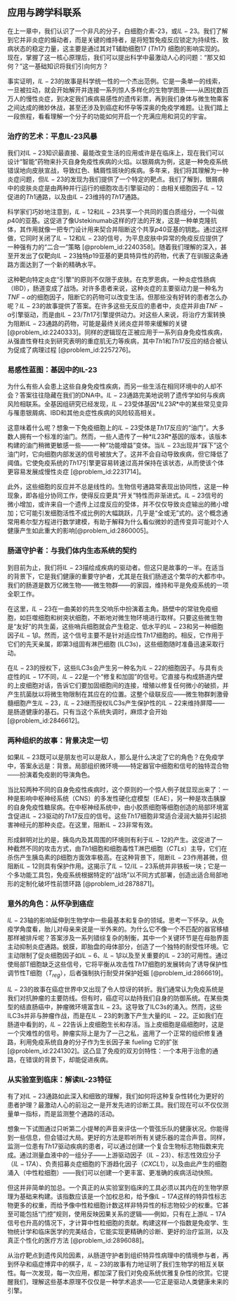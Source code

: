 ## 应用与跨学科联系

在上一章中，我们认识了一个非凡的分子，白细胞介素-23，或$IL-23$。我们了解到它并非炎症的煽动者，而是关键的维持者，是将短暂免疫反应锁定为持续性、致病状态的稳定力量，这主要是通过其对T辅助细胞17 ($Th17$) 细胞的影响实现的。现在，掌握了这一核心原理后，我们可以提出科学中最激动人心的问题：“那又如何？”这一基础知识将我们引向何方？

事实证明，$IL-23$的故事是科学统一性的一个杰出范例。它是一条单一的线索，一旦被拉动，就会开始解开并连接一系列惊人多样化的生物学图景——从困扰数百万人的慢性炎症，到决定我们疾病易感性的遗传彩票，再到我们身体与微生物乘客之间达成的微妙休战，甚至还涉及到癌症和怀孕等深奥的免疫学难题。让我们踏上一段旅程，看看理解一个分子的功能如何开启一个充满应用和洞见的宇宙。

### 治疗的艺术：平息IL-23风暴

我们对$IL-23$知识最直接、最能改变生活的应用或许是在临床上，现在我们可以设计“智能”药物来扑灭自身免疫性疾病的火焰。以银屑病为例，这是一种免疫系统错误地向皮肤宣战，导致红色、鳞屑性斑块的疾病。多年来，我们将其理解为一种炎症问题，但$IL-23$的发现为我们提供了一个特定的靶点。我们了解到，银屑病中的皮肤炎症是由两种并行运行的细胞攻击引擎驱动的：由相关细胞因子$IL-12$促进的$Th1$通路，以及由$IL-23$维持的$Th17$通路。

科学家们巧妙地注意到，$IL-12$和$IL-23$共享一个共同的蛋白质组分，一个叫做$p40$的亚基。这促进了像Ustekinumab这样的疗法的开发，这是一种单克隆抗体，其作用就像一把专门设计用来契合并阻断这个共享$p40$亚基的钥匙。通过这样做，它同时关闭了$IL-12$和$IL-23$的信号，为平息皮肤中异常的免疫反应提供了一种强有力的“二合一”策略 [@problem_id:2240358]。随着我们理解的深入，甚至开发出了仅靶向$IL-23$独特$p19$亚基的更具特异性的药物，代表了在驯服这条通路方面达到了一个新的精确水平。

这种靶向特定炎症“引擎”的原则不仅限于皮肤。在克罗恩病，一种炎症性肠病（IBD），肠道变成了战场。对许多患者来说，这种炎症的主要驱动力是一种名为$TNF-\alpha$的细胞因子，阻断它的药物可以改变生活。但那些没有好转的患者怎么办呢？$IL-23$的故事提供了答案。在许多这些无反应的患者中，炎症并非由$TNF-\alpha$引擎驱动，而是由$IL-23/Th17$引擎提供动力。对这些人来说，将治疗方案转换为阻断$IL-23$通路的药物，可能是最终关闭炎症并带来缓解的关键 [@problem_id:2240333]。同样的逻辑现在正被应用于一系列自身免疫性疾病，从强直性脊柱炎到研究表明的重症肌无力等疾病，其中$Th1$和$Th17$反应的结合被认为促成了病理过程 [@problem_id:2257276]。

### 易感性蓝图：基因中的IL-23

为什么有些人会患上这些自身免疫性疾病，而另一些生活在相同环境中的人却不会？答案往往隐藏在我们的DNA中。$IL-23$通路完美地说明了遗传学如何与疾病风险相联系。全基因组研究已经发现，$IL-23$受体基因*$IL23R$*中的某些常见变异与罹患银屑病、IBD和其他炎症性疾病的风险较高相关。

这意味着什么呢？想象一下免疫细胞上的$IL-23$受体是$Th17$反应的“油门”。大多数人拥有一个标准的油门。然而，一些人遗传了一种*$IL23R$*基因的版本，该版本构建的油门稍微更敏感一些——一种“功能增益”变体。当$IL-23$出现并“踩下”这个油门时，它向细胞内部发送的信号被放大了。这并不会自动导致疾病，但它降低了阈值。它使免疫系统的$Th17$引擎更容易转速过高并保持在该状态，从而使该个体更容易发展成慢性炎症 [@problem_id:2231714]。

此外，这些细胞的反应并不总是线性的。生物信号通路常表现出协同性，这是一种现象，即各组分协同工作，使得反应更具“开关”特性而非渐进式。$IL-23$信号的微小增加，或许来自一个遗传上过度反应的受体，并不仅仅导致炎症输出的微小增加；它可能引发细胞活性不成比例的大幅跳跃，几乎是“全或无”式的。这个概念通常用希尔型方程进行数学建模，有助于解释为什么看似微妙的遗传变异可能对个人健康产生如此重大的影响[@problem_id:2860005]。

### 肠道守护者：与我们体内生态系统的契约

到目前为止，我们将$IL-23$描绘成疾病的驱动者。但这只是故事的一半。在适当的背景下，它是我们健康的重要守护者，尤其是在我们肠道这个繁华的大都市中。我们的肠道是数万亿微生物——微生物群——的家园，维持和平是免疫系统的一项全职工作。

在这里，$IL-23$在一曲美妙的共生交响乐中扮演着主角。肠壁中的常驻免疫细胞，如巨噬细胞和树突状细胞，不断地对微生物环境进行取样。只要这些微生物是“友好”的共生菌，这些哨兵细胞就会产生稳定、低水平的$IL-23$和另一种细胞因子$IL-1\beta$。然而，这个信号主要不是针对适应性$Th17$细胞的。相反，它作用于它们的先天亲属，即第3组固有淋巴细胞 (ILC3s)，这些细胞随时准备迅速采取行动。

在$IL-23$的授权下，这些ILC3s会产生另一种名为$IL-22$的细胞因子。与具有炎症性的$IL-17$不同，$IL-22$是一个“修复和加固”的信号。它直接与构成肠道内壁的上皮细胞对话，告诉它们要加固细胞间的连接，增殖以修复任何微小的破损，并产生抗菌肽以将微生物限制在其应在的位置。这整个级联反应——微生物群刺激骨髓细胞产生$IL-23$，$IL-23$继而授权ILC3s产生保护性的$IL-22$来维持屏障——是肠道健康的基石。只有当这个系统失调时，麻烦才会开始 [@problem_id:2846612]。

### 两种组织的故事：背景决定一切

如果$IL-23$既可以是朋友也可以是敌人，那么是什么决定了它的角色？在免疫学中，答案永远是：背景。局部组织微环境——特定器官中细胞和信号的独特混合物——扮演着免疫剧的导演角色。

当比较两种不同的自身免疫性疾病时，这个原则的一个惊人例子就显现出来了：一种是影响中枢神经系统（CNS）的多发性硬化症模型（EAE），另一种是攻击胰腺的自身免疫性糖尿病。在中枢神经系统中，由小胶质细胞等细胞创造的局部环境富含促进$IL-23$驱动的$Th17$反应的信号。这些$Th17$细胞非常适合浸润大脑并引起损害神经元的那种炎症。在这里，阻断$IL-23$非常有效。

形成鲜明对比的是，胰岛内及其周围的环境则有利于$IL-12$的产生。这促进了一种截然不同的攻击方式，由$Th1$细胞和细胞毒性T淋巴细胞（$CTLs$）主导，它们在杀伤产生胰岛素的β细胞方面效率极高。在这种背景下，阻断$IL-23$作用甚微，但阻断$IL-12$则具有保护作用。这揭示了$IL-12/IL-23$系统并非铁板一块；它是一个多功能工具包，免疫系统根据特定的“战场”以不同方式部署，创造出适合局部地形的定制化破坏性前馈环路 [@problem_id:2878871]。

### 意外的角色：从怀孕到癌症

$IL-23$轴的影响延伸到生物学中一些最基本和复杂的领域。思考一下怀孕。从免疫学角度看，胎儿对母亲来说是一半外来的。为什么它不像一个不匹配的器官移植那样被排斥呢？答案涉及一系列错综复杂的制衡，其中一个关键环节是在母胎界面主动抑制炎症通路。蜕膜，即胎盘的母体部分，创造了一个独特的耐受性环境。它主动限制了促炎细胞因子如$IL-6$、$IL-1\beta$以及至关重要的$IL-23$的可用性。通过使局部T细胞缺乏这些信号，它将平衡从攻击性$Th17$细胞的发展转向了诱导保护性调节性T细胞（$T_{reg}$），后者强制执行耐受并保护妊娠 [@problem_id:2866619]。

$IL-23$的故事在癌症世界中又出现了令人惊讶的转折。我们通常认为免疫系统是我们对抗肿瘤的主要防线。但有时，癌症可以劫持我们自身的防御系统。在某些类型的结直肠癌中，肿瘤微环境富含$IL-23$。这导致了ILC3s的涌入。然而，这些ILC3s并非与肿瘤作战，而是在$IL-23$的刺激下产生大量的$IL-22$。正如我们在肠道中看到的，$IL-22$告诉上皮细胞生长和存活。当上皮细胞是癌细胞时，这是一个灾难性的信号。肿瘤实际上是为了一己之私，盗用了一个正常的组织修复通路，利用免疫系统自身的分子作为生长因子来 fueling 它的扩张 [@problem_id:2241302]。这凸显了免疫的双刃剑特性：一个本用于治愈的通路，在错误的背景下，却能促进疾病。

### 从实验室到临床：解读IL-23特征

有了对$IL-23$通路如此深入和细致的理解，我们如何将这种复杂性转化为更好的患者护理？最激动人心的前沿之一是开发先进的诊断工具。我们现在可以不仅仅测量单一指标，而是监测整个通路的活动。

想象一下试图通过只听第二小提琴的声音来评估一个管弦乐队的健康状况。你能得到一些信息，但会错过大局。更好的方法是聆听所有关键乐器的混合声音。同样，监测一位患有$Th17$驱动疾病的患者，可以通过创建一个复合生物标志物指数来完成。通过测量血液中的一组分子——上游驱动因子（$IL-23$）、标志性效应分子（$IL-17A$）、负责招募炎症细胞的下游趋化因子（$CXCL1$），以及由此产生的细胞涌入（中性粒细胞）——我们可以创建一个更丰富、更准确的疾病活动快照。

但这并非简单的加总。一个真正的从实验室到临床的工具必须以其内在的生物学原理为基础来构建。该指数应该是一个加权总和，给予像$IL-17A$这样的特异性标志物更多的权重，而给予像中性粒细胞计数这样非特异性的标志物较少的权重。它甚至可能包括“门控”规则，使用反映因果关系的逻辑——例如，只有在上游$IL-17A$信号也升高的情况下，才计算中性粒细胞的贡献。构建这样一个指数是免疫学、生物统计学和临床医学的完美结合，它能实现更精确的诊断、更好的治疗监测，以及真正个性化的医疗方法 [@problem_id:2896088]。

从治疗靶点到遗传风险因素，从肠道守护者到组织特异性病理中的情境参与者，再到怀孕和癌症博弈中的棋子，$IL-23$的故事有力地证明了我们生物学的相互关联性。每一次发现，每一次应用，都加深了我们对免疫系统优雅复杂性的欣赏。它提醒我们，理解这些基本原理不仅仅是一种学术追求——它正是驱动人类健康未来的引擎。